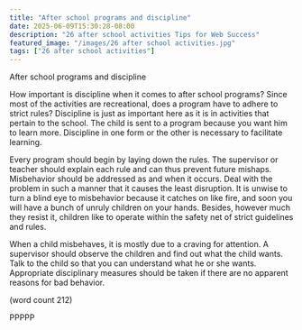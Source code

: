 ```yaml
---
title: "After school programs and discipline"
date: 2025-06-09T15:30:28-08:00
description: "26 after school activities Tips for Web Success"
featured_image: "/images/26 after school activities.jpg"
tags: ["26 after school activities"]
---
```


After school programs and discipline

How important is discipline when it comes to after school programs? Since
most of the activities are recreational, does a program have to adhere to 
strict rules? Discipline is just as important here as it is in 
activities that pertain to the school. The child is sent to a program 
because you want him to learn more. Discipline in one form or the other is 
necessary to facilitate learning. 

Every program should begin by laying down the rules. The supervisor or 
teacher should explain each rule and can thus prevent future mishaps. 
Misbehavior should be addressed as and when it occurs. Deal with the 
problem in such a manner that it causes the least disruption. It is unwise 
to turn a blind eye to misbehavior because it catches on like fire, and 
soon you will have a bunch of unruly children on your hands. Besides, 
however much they resist it, children like to operate within the safety 
net of strict guidelines and rules. 

When a child misbehaves, it is mostly due to a craving for attention. A 
supervisor should observe the children and find out what the child wants. 
Talk to the child so that you can understand what he or she wants. 
Appropriate disciplinary measures should be taken if there are no apparent 
reasons for bad behavior. 

(word count 212)

PPPPP
